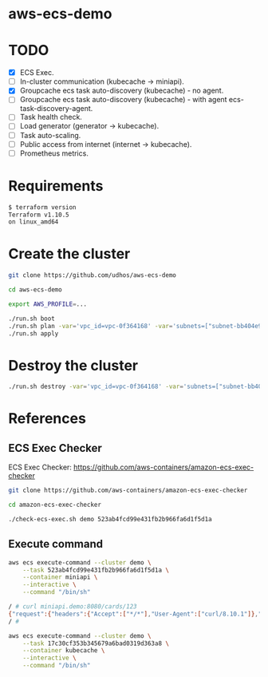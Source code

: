 # aws-ecs-demo

# TODO

- [X] ECS Exec.
- [ ] In-cluster communication (kubecache -> miniapi).
- [X] Groupcache ecs task auto-discovery (kubecache) - no agent.
- [ ] Groupcache ecs task auto-discovery (kubecache) - with agent ecs-task-discovery-agent.
- [ ] Task health check.
- [ ] Load generator (generator -> kubecache).
- [ ] Task auto-scaling.
- [ ] Public access from internet (internet -> kubecache).
- [ ] Prometheus metrics.

# Requirements

```bash
$ terraform version
Terraform v1.10.5
on linux_amd64
```

# Create the cluster

```bash
git clone https://github.com/udhos/aws-ecs-demo

cd aws-ecs-demo

export AWS_PROFILE=...

./run.sh boot
./run.sh plan -var='vpc_id=vpc-0f364168' -var='subnets=["subnet-bb404e91"]' -var='cidr_blocks=["172.31.0.0/16"]'
./run.sh apply
```

# Destroy the cluster

```bash
./run.sh destroy -var='vpc_id=vpc-0f364168' -var='subnets=["subnet-bb404e91"]' -var='cidr_blocks=["172.31.0.0/16"]'
```

# References

## ECS Exec Checker

ECS Exec Checker: https://github.com/aws-containers/amazon-ecs-exec-checker

```bash
git clone https://github.com/aws-containers/amazon-ecs-exec-checker

cd amazon-ecs-exec-checker

./check-ecs-exec.sh demo 523ab4fcd99e431fb2b966fa6d1f5d1a
```

## Execute command

```bash
aws ecs execute-command --cluster demo \
    --task 523ab4fcd99e431fb2b966fa6d1f5d1a \
    --container miniapi \
    --interactive \
    --command "/bin/sh"

/ # curl miniapi.demo:8080/cards/123
{"request":{"headers":{"Accept":["*/*"],"User-Agent":["curl/8.10.1"]},"method":"GET","uri":"/cards/123","host":"miniapi.demo:8080","body":"","form_query":{},"form_post":{},"parameters":{"param1":"","param2":""}},"message":"not found","status":404,"server_hostname":"ip-172-31-54-136.ec2.internal","server_version":"1.3.2"}
/ #

aws ecs execute-command --cluster demo \
    --task 17c30cf353b345679a6bad0319d363a8 \
    --container kubecache \
    --interactive \
    --command "/bin/sh"

```
